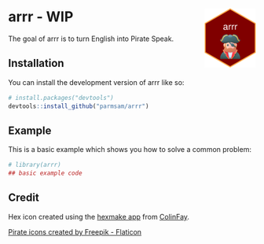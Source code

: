
<!-- README.md is generated from README.Rmd. Please edit that file -->

# arrr <img src="man/figures/logo.png" align="right" height="120" /> - WIP

<!-- badges: start -->
<!-- badges: end -->

The goal of arrr is to turn English into Pirate Speak.

## Installation

You can install the development version of arrr like so:

``` r
# install.packages("devtools")
devtools::install_github("parmsam/arrr")
```

## Example

This is a basic example which shows you how to solve a common problem:

``` r
# library(arrr)
## basic example code
```

## Credit

Hex icon created using the [hexmake
app](https://connect.thinkr.fr/hexmake/) from
[ColinFay](https://github.com/ColinFay/hexmake).

<a href="https://www.flaticon.com/free-icons/pirate" title="pirate icons">Pirate
icons created by Freepik - Flaticon</a>
